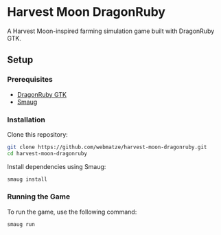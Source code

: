 # Harvest Moon DragonRuby

A Harvest Moon-inspired farming simulation game built with DragonRuby GTK.

## Setup

### Prerequisites

- [DragonRuby GTK](https://dragonruby.org/toolkit/game)
- [Smaug](https://github.com/ereborstudios/smaug)

### Installation

Clone this repository:
```bash
git clone https://github.com/webmatze/harvest-moon-dragonruby.git
cd harvest-moon-dragonruby
```

Install dependencies using Smaug:
```bash
smaug install
```

### Running the Game

To run the game, use the following command:

```bash
smaug run
```